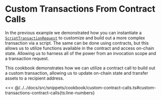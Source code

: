 # Custom Transactions From Contract Calls

In the previous example we demonstrated how you can instantiate a [`ScriptTransactionRequest`](../../api/Account/ScriptTransactionRequest.md) to customize and build out a more complex transaction via a script. The same can be done using contracts, but this allows us to utilize functions available in the contract and access on-chain state. Allowing us to harness all of the power from an invocation scope and a transaction request.

This cookbook demonstrates how we can utilize a contract call to build out a custom transaction, allowing us to update on-chain state and transfer assets to a recipient address.

<<< @/../../docs/src/snippets/cookbook/custom-contract-calls.ts#custom-transactions-contract-calls{ts:line-numbers}
